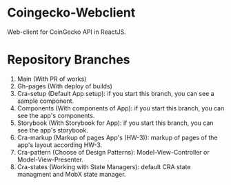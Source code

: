 # Coingecko-Webclient

Web-client for CoinGecko API in ReactJS.

# Repository Branches

1. Main (With PR of works)
2. Gh-pages (With deploy of builds)
3. Cra-setup (Default App setup): if you start this branch, you can see a sample component.
4. Components (With components of App): if you start this branch, you can see the app's components.
5. Storybook (With Storybook for App): if you start this branch, you can see the app's storybook.
6. Cra-markup (Markup of pages App's (HW-3)): markup of pages of the app's layout according HW-3.
7. Cra-pattern (Choose of Design Patterns): Model-View-Controller or Model-View-Presenter.
8. Cra-states (Working with State Managers): default CRA state managment and MobX state manager.

